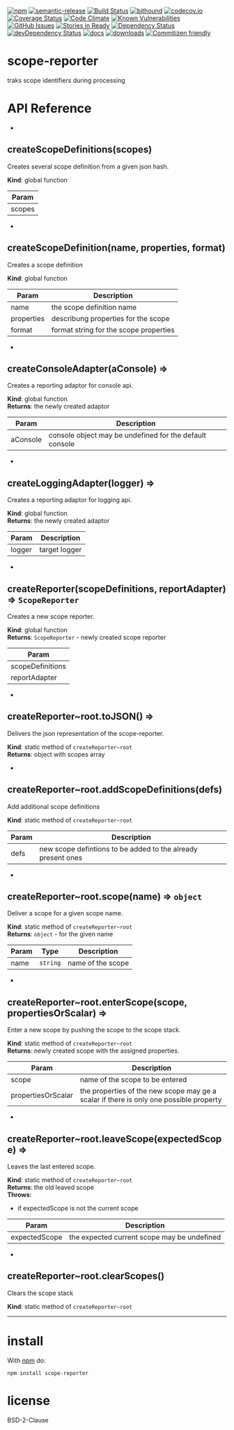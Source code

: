 [![npm](https://img.shields.io/npm/v/scope-reporter.svg)](https://www.npmjs.com/package/scope-reporter)
[![semantic-release](https://img.shields.io/badge/%20%20%F0%9F%93%A6%F0%9F%9A%80-semantic--release-e10079.svg)](https://github.com/arlac77/scope-reporter)
[![Build Status](https://secure.travis-ci.org/arlac77/scope-reporter.png)](http://travis-ci.org/arlac77/scope-reporter)
[![bithound](https://www.bithound.io/github/arlac77/scope-reporter/badges/score.svg)](https://www.bithound.io/github/arlac77/scope-reporter)
[![codecov.io](http://codecov.io/github/arlac77/scope-reporter/coverage.svg?branch=master)](http://codecov.io/github/arlac77/scope-reporter?branch=master)
[![Coverage Status](https://coveralls.io/repos/arlac77/scope-reporter/badge.svg)](https://coveralls.io/r/arlac77/scope-reporter)
[![Code Climate](https://codeclimate.com/github/arlac77/scope-reporter/badges/gpa.svg)](https://codeclimate.com/github/arlac77/scope-reporter)
[![Known Vulnerabilities](https://snyk.io/test/github/arlac77/scope-reporter/badge.svg)](https://snyk.io/test/github/arlac77/scope-reporter)
[![GitHub Issues](https://img.shields.io/github/issues/arlac77/scope-reporter.svg?style=flat-square)](https://github.com/arlac77/scope-reporter/issues)
[![Stories in Ready](https://badge.waffle.io/arlac77/scope-reporter.svg?label=ready&title=Ready)](http://waffle.io/arlac77/scope-reporter)
[![Dependency Status](https://david-dm.org/arlac77/scope-reporter.svg)](https://david-dm.org/arlac77/scope-reporter)
[![devDependency Status](https://david-dm.org/arlac77/scope-reporter/dev-status.svg)](https://david-dm.org/arlac77/scope-reporter#info=devDependencies)
[![docs](http://inch-ci.org/github/arlac77/scope-reporter.svg?branch=master)](http://inch-ci.org/github/arlac77/scope-reporter)
[![downloads](http://img.shields.io/npm/dm/scope-reporter.svg?style=flat-square)](https://npmjs.org/package/scope-reporter)
[![Commitizen friendly](https://img.shields.io/badge/commitizen-friendly-brightgreen.svg)](http://commitizen.github.io/cz-cli/)

scope-reporter
=====
traks scope identifiers during processing

# API Reference

* <a name="createScopeDefinitions"></a>

## createScopeDefinitions(scopes)
Creates several scope definition from a given json hash.

**Kind**: global function  

| Param |
| --- |
| scopes | 


* <a name="createScopeDefinition"></a>

## createScopeDefinition(name, properties, format)
Creates a scope definition

**Kind**: global function  

| Param | Description |
| --- | --- |
| name | the scope definition name |
| properties | describung properties for the scope |
| format | format string for the scope properties |


* <a name="createConsoleAdapter"></a>

## createConsoleAdapter(aConsole) ⇒
Creates a reporting adaptor for console api.

**Kind**: global function  
**Returns**: the newly created adaptor  

| Param | Description |
| --- | --- |
| aConsole | console object may be undefined for the default console |


* <a name="createLoggingAdapter"></a>

## createLoggingAdapter(logger) ⇒
Creates a reporting adaptor for logging api.

**Kind**: global function  
**Returns**: the newly created adaptor  

| Param | Description |
| --- | --- |
| logger | target logger |


* <a name="createReporter"></a>

## createReporter(scopeDefinitions, reportAdapter) ⇒ <code>ScopeReporter</code>
Creates a new scope reporter.

**Kind**: global function  
**Returns**: <code>ScopeReporter</code> - newly created scope reporter  

| Param |
| --- |
| scopeDefinitions | 
| reportAdapter | 


* <a name="createReporter..root.toJSON"></a>

## createReporter~root.toJSON() ⇒
Delivers the json representation of the scope-reporter.

**Kind**: static method of <code>createReporter~root</code>  
**Returns**: object with scopes array  

* <a name="createReporter..root.addScopeDefinitions"></a>

## createReporter~root.addScopeDefinitions(defs)
Add additional scope definitions

**Kind**: static method of <code>createReporter~root</code>  

| Param | Description |
| --- | --- |
| defs | new scope defintions to be added to the already present ones |


* <a name="createReporter..root.scope"></a>

## createReporter~root.scope(name) ⇒ <code>object</code>
Deliver a scope for a given scope name.

**Kind**: static method of <code>createReporter~root</code>  
**Returns**: <code>object</code> - for the given name  

| Param | Type | Description |
| --- | --- | --- |
| name | <code>string</code> | name of the scope |


* <a name="createReporter..root.enterScope"></a>

## createReporter~root.enterScope(scope, propertiesOrScalar) ⇒
Enter a new scope by pushing the scope to the scope stack.

**Kind**: static method of <code>createReporter~root</code>  
**Returns**: newly created scope with the assigned properties.  

| Param | Description |
| --- | --- |
| scope | name of the scope to be entered |
| propertiesOrScalar | the properties of the new scope may ge a scalar if there is only one possible property |


* <a name="createReporter..root.leaveScope"></a>

## createReporter~root.leaveScope(expectedScope) ⇒
Leaves the last entered scope.

**Kind**: static method of <code>createReporter~root</code>  
**Returns**: the old leaved scope  
**Throws**:

- if expectedScope is not the current scope


| Param | Description |
| --- | --- |
| expectedScope | the expected current scope may be undefined |


* <a name="createReporter..root.clearScopes"></a>

## createReporter~root.clearScopes()
Clears the scope stack

**Kind**: static method of <code>createReporter~root</code>  

* * *


install
=======

With [npm](http://npmjs.org) do:

```
npm install scope-reporter
```

license
=======

BSD-2-Clause
